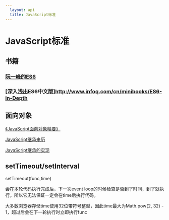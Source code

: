 ```yaml
---
  layout: api
  title: JavaScript标准
---
```


# JavaScript标准

## 书籍

###  [阮一峰的ES6](http://es6.ruanyifeng.com/)

### [深入浅出ES6中文版]http://www.infoq.com/cn/minibooks/ES6-in-Depth

## 面向对象

[《JavaScript面向对象精要》](https://segmentfault.com/a/1190000004334910)

[JavaScript继承来历](http://www.ruanyifeng.com/blog/2011/06/designing_ideas_of_inheritance_mechanism_in_javascript.html)

[JavaScript继承的实现](http://www.ruanyifeng.com/blog/2010/05/object-oriented_javascript_inheritance.html)

## setTimeout/setInterval

setTimeout(func,time)

会在本轮代码执行完成后，下一次event loop的时候检查是否到了时间，到了就执行。所以它无法保证一定会在time后执行代码。

大多数浏览器存储time使用32位带符号整型，因此time最大为Math.pow(2, 32) - 1，超过后会在下一轮执行时立即执行func
